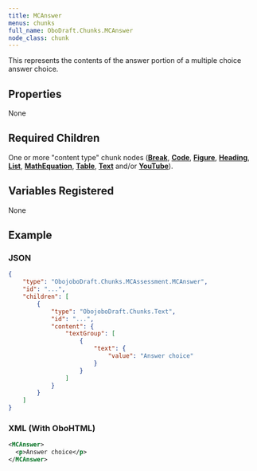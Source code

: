```yaml
---
title: MCAnswer
menus: chunks
full_name: OboDraft.Chunks.MCAnswer
node_class: chunk
---
```

This represents the contents of the answer portion of a multiple choice answer choice.

## Properties

None

## Required Children

One or more "content type" chunk nodes (**[Break](obonode_break.md)**, **[Code](obonode_code.md)**, **[Figure](obonode_figure.md)**, **[Heading](obonode_heading.md)**, **[List](obonode_list.md)**, **[MathEquation](obonode_mathequation.md)**, **[Table](obonode_table.md)**, **[Text](obonode_text.md)** and/or **[YouTube](obonode_youtube.md)**).

## Variables Registered

None


## Example

### JSON

```json
{
	"type": "ObojoboDraft.Chunks.MCAssessment.MCAnswer",
	"id": "...",
	"children": [
		{
			"type": "ObojoboDraft.Chunks.Text",
			"id": "...",
			"content": {
				"textGroup": [
					{
						"text": {
							"value": "Answer choice"
						}
					}
				]
			}
		}
	]
}
```

### XML (With OboHTML)

```xml
<MCAnswer>
  <p>Answer choice</p>
</MCAnswer>
```
